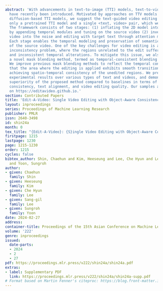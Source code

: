 ```yaml
---
abstract: 'With advancements in text-to-image (TTI) models, text-to-video (TTV) models
  have recently been introduced. Motivated by approaches on TTV models adapting from
  diffusion-based TTI models, we suggest the text-guided video editing framework given
  only a pretrained TTI model and a single <text, video> pair, which we term Edit-A-Video.
  The framework consists of two stages: (1) inflating the 2D model into the 3D model
  by appending temporal modules and tuning on the source video (2) inverting the source
  video into the noise and editing with target text through attention map injection.
  Each stage enables the temporal modeling and preservation of semantic attributes
  of the source video. One of the key challenges for video editing is a background
  inconsistency problem, where the regions unrelated to the edit suffer from undesirable
  and inconsistent temporal alterations. To mitigate this issue, we also introduce
  a novel mask blending method, termed as temporal-consistent blending (TC Blending).
  We improve previous mask blending methods to reflect the temporal consistency, ensuring
  that the area where the editing is applied exhibits smooth transition while also
  achieving spatio-temporal consistency of the unedited regions. We present extensive
  experimental results over various types of text and videos, and demonstrate the
  superiority of the proposed method compared to baselines in terms of background
  consistency, text alignment, and video editing quality. Our samples are available
  on https://editavideo.github.io.'
section: Contributed Papers
title: 'Edit-A-Video: Single Video Editing with Object-Aware Consistency'
layout: inproceedings
series: Proceedings of Machine Learning Research
publisher: PMLR
issn: 2640-3498
id: shin24a
month: 0
tex_title: "{Edit-A-Video}: {S}ingle Video Editing with Object-Aware Consistency"
firstpage: 1215
lastpage: 1230
page: 1215-1230
order: 1215
cycles: false
bibtex_author: Shin, Chaehun and Kim, Heeseung and Lee, Che Hyun and Lee, Sang-gil
  and Yoon, Sungroh
author:
- given: Chaehun
  family: Shin
- given: Heeseung
  family: Kim
- given: Che Hyun
  family: Lee
- given: Sang-gil
  family: Lee
- given: Sungroh
  family: Yoon
date: 2024-02-27
address:
container-title: Proceedings of the 15th Asian Conference on Machine Learning
volume: '222'
genre: inproceedings
issued:
  date-parts:
  - 2024
  - 2
  - 27
pdf: https://proceedings.mlr.press/v222/shin24a/shin24a.pdf
extras:
- label: Supplementary PDF
  link: https://proceedings.mlr.press/v222/shin24a/shin24a-supp.pdf
# Format based on Martin Fenner's citeproc: https://blog.front-matter.io/posts/citeproc-yaml-for-bibliographies/
---
```

